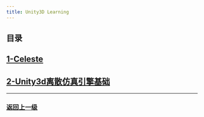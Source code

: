 ```yaml
---
title: Unity3D Learning
---
```

## 目录

## [1-Celeste](Unity3dLearning/1-Celeste)

## [2-Unity3d离散仿真引擎基础](Unity3dLearning/2-discrete-simulation-basic)

---

### [返回上一级](index)